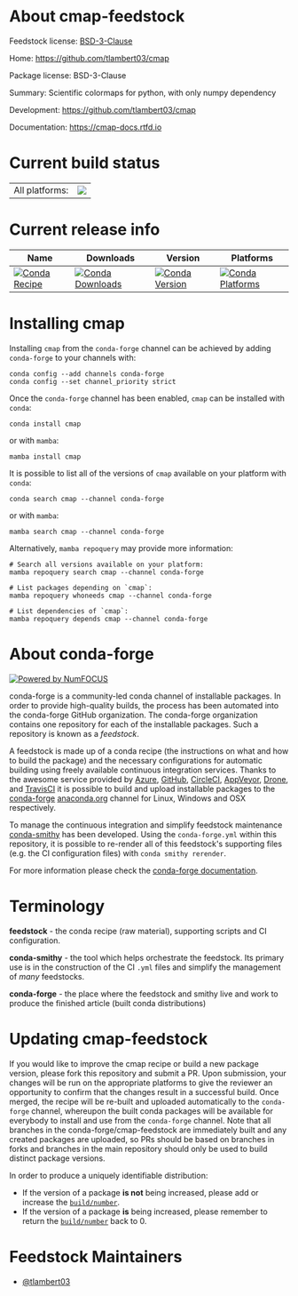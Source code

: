 About cmap-feedstock
====================

Feedstock license: [BSD-3-Clause](https://github.com/conda-forge/cmap-feedstock/blob/main/LICENSE.txt)

Home: https://github.com/tlambert03/cmap

Package license: BSD-3-Clause

Summary: Scientific colormaps for python, with only numpy dependency

Development: https://github.com/tlambert03/cmap

Documentation: https://cmap-docs.rtfd.io

Current build status
====================


<table><tr><td>All platforms:</td>
    <td>
      <a href="https://dev.azure.com/conda-forge/feedstock-builds/_build/latest?definitionId=19348&branchName=main">
        <img src="https://dev.azure.com/conda-forge/feedstock-builds/_apis/build/status/cmap-feedstock?branchName=main">
      </a>
    </td>
  </tr>
</table>

Current release info
====================

| Name | Downloads | Version | Platforms |
| --- | --- | --- | --- |
| [![Conda Recipe](https://img.shields.io/badge/recipe-cmap-green.svg)](https://anaconda.org/conda-forge/cmap) | [![Conda Downloads](https://img.shields.io/conda/dn/conda-forge/cmap.svg)](https://anaconda.org/conda-forge/cmap) | [![Conda Version](https://img.shields.io/conda/vn/conda-forge/cmap.svg)](https://anaconda.org/conda-forge/cmap) | [![Conda Platforms](https://img.shields.io/conda/pn/conda-forge/cmap.svg)](https://anaconda.org/conda-forge/cmap) |

Installing cmap
===============

Installing `cmap` from the `conda-forge` channel can be achieved by adding `conda-forge` to your channels with:

```
conda config --add channels conda-forge
conda config --set channel_priority strict
```

Once the `conda-forge` channel has been enabled, `cmap` can be installed with `conda`:

```
conda install cmap
```

or with `mamba`:

```
mamba install cmap
```

It is possible to list all of the versions of `cmap` available on your platform with `conda`:

```
conda search cmap --channel conda-forge
```

or with `mamba`:

```
mamba search cmap --channel conda-forge
```

Alternatively, `mamba repoquery` may provide more information:

```
# Search all versions available on your platform:
mamba repoquery search cmap --channel conda-forge

# List packages depending on `cmap`:
mamba repoquery whoneeds cmap --channel conda-forge

# List dependencies of `cmap`:
mamba repoquery depends cmap --channel conda-forge
```


About conda-forge
=================

[![Powered by
NumFOCUS](https://img.shields.io/badge/powered%20by-NumFOCUS-orange.svg?style=flat&colorA=E1523D&colorB=007D8A)](https://numfocus.org)

conda-forge is a community-led conda channel of installable packages.
In order to provide high-quality builds, the process has been automated into the
conda-forge GitHub organization. The conda-forge organization contains one repository
for each of the installable packages. Such a repository is known as a *feedstock*.

A feedstock is made up of a conda recipe (the instructions on what and how to build
the package) and the necessary configurations for automatic building using freely
available continuous integration services. Thanks to the awesome service provided by
[Azure](https://azure.microsoft.com/en-us/services/devops/), [GitHub](https://github.com/),
[CircleCI](https://circleci.com/), [AppVeyor](https://www.appveyor.com/),
[Drone](https://cloud.drone.io/welcome), and [TravisCI](https://travis-ci.com/)
it is possible to build and upload installable packages to the
[conda-forge](https://anaconda.org/conda-forge) [anaconda.org](https://anaconda.org/)
channel for Linux, Windows and OSX respectively.

To manage the continuous integration and simplify feedstock maintenance
[conda-smithy](https://github.com/conda-forge/conda-smithy) has been developed.
Using the ``conda-forge.yml`` within this repository, it is possible to re-render all of
this feedstock's supporting files (e.g. the CI configuration files) with ``conda smithy rerender``.

For more information please check the [conda-forge documentation](https://conda-forge.org/docs/).

Terminology
===========

**feedstock** - the conda recipe (raw material), supporting scripts and CI configuration.

**conda-smithy** - the tool which helps orchestrate the feedstock.
                   Its primary use is in the construction of the CI ``.yml`` files
                   and simplify the management of *many* feedstocks.

**conda-forge** - the place where the feedstock and smithy live and work to
                  produce the finished article (built conda distributions)


Updating cmap-feedstock
=======================

If you would like to improve the cmap recipe or build a new
package version, please fork this repository and submit a PR. Upon submission,
your changes will be run on the appropriate platforms to give the reviewer an
opportunity to confirm that the changes result in a successful build. Once
merged, the recipe will be re-built and uploaded automatically to the
`conda-forge` channel, whereupon the built conda packages will be available for
everybody to install and use from the `conda-forge` channel.
Note that all branches in the conda-forge/cmap-feedstock are
immediately built and any created packages are uploaded, so PRs should be based
on branches in forks and branches in the main repository should only be used to
build distinct package versions.

In order to produce a uniquely identifiable distribution:
 * If the version of a package **is not** being increased, please add or increase
   the [``build/number``](https://docs.conda.io/projects/conda-build/en/latest/resources/define-metadata.html#build-number-and-string).
 * If the version of a package **is** being increased, please remember to return
   the [``build/number``](https://docs.conda.io/projects/conda-build/en/latest/resources/define-metadata.html#build-number-and-string)
   back to 0.

Feedstock Maintainers
=====================

* [@tlambert03](https://github.com/tlambert03/)

